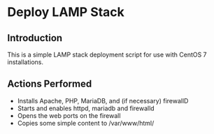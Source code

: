 # Deploy LAMP Stack
## Introduction
This is a simple LAMP stack deployment script for use with CentOS 7 installations.
## Actions Performed
* Installs Apache, PHP, MariaDB, and (if necessary) firewallD
* Starts and enables httpd, mariadb and firewalld
* Opens the web ports on the firewall
* Copies some simple content to /var/www/html/
